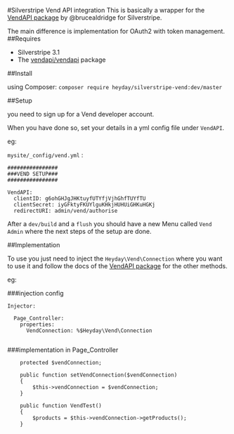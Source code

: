 #Silverstripe Vend API integration
This is basically a wrapper for the [VendAPI package](https://github.com/brucealdridge/VendAPI) by @brucealdridge for Silverstripe.

The main difference is implementation for OAuth2 with token management.
##Requires
- Silverstripe 3.1
- The [vendapi/vendapi](https://github.com/brucealdridge/VendAPI) package
 
##Install

using Composer: `composer require heyday/silverstripe-vend:dev/master`

##Setup

you need to sign up for a Vend developer account.

When you have done so, set your details in a yml config file under `VendAPI`.

eg:
 
`mysite/_config/vend.yml` :

```
################
###VEND SETUP###
################

VendAPI:
  clientID: g6ohGHJgJHKtuyfUTYfjVjhGhfTUYfTU
  clientSecret: iyGFktyFKUYlguKHkjHUHUiGHKuHGKj
  redirectURI: admin/vend/authorise

```

After a `dev/build` and a `flush` you should have a new Menu called `Vend Admin` where the next steps of the setup are done.

##Implementation

To use you just need to inject the `Heyday\Vend\Connection` where you want to use it and follow the docs of the [VendAPI package](https://github.com/brucealdridge/VendAPI) for the other methods.


eg:

###injection config

```
Injector:

  Page_Controller:
    properties:
      VendConnection: %$Heyday\Vend\Connection
      
```
###implementation in Page_Controller

```
    protected $vendConnection;

    public function setVendConnection($vendConnection)
    {
        $this->vendConnection = $vendConnection;
    }

    public function VendTest()
    {
        $products = $this->vendConnection->getProducts();
    }
```        
  